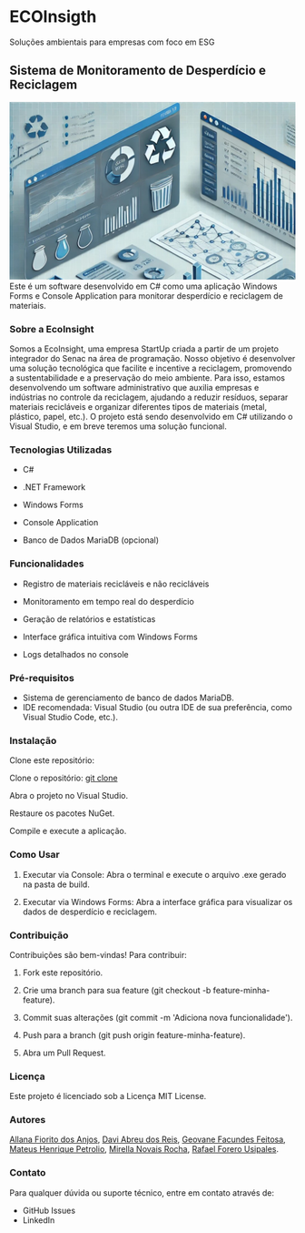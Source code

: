 # ECOInsigth
Soluções ambientais para empresas com foco em ESG

## Sistema de Monitoramento de Desperdício e Reciclagem
![banner](https://github.com/EcoInsightSENAC/ECOInsightSENAC/blob/master/IMG1/imagemDeCapaProj(2).jpeg)
Este é um software desenvolvido em C# como uma aplicação Windows Forms e Console Application para monitorar desperdício e reciclagem de materiais.

### Sobre a EcoInsight

Somos a EcoInsight, uma empresa StartUp criada a partir de um projeto integrador do Senac na área de programação. Nosso objetivo é desenvolver uma solução tecnológica que facilite e incentive a reciclagem, promovendo a sustentabilidade e a preservação do meio ambiente. Para isso, estamos desenvolvendo um software administrativo que auxilia empresas e indústrias no controle da reciclagem, ajudando a reduzir resíduos, separar materiais recicláveis e organizar diferentes tipos de materiais (metal, plástico, papel, etc.). O projeto está sendo desenvolvido em C# utilizando o Visual Studio, e em breve teremos uma solução funcional.


### Tecnologias Utilizadas

- C#

- .NET Framework

- Windows Forms

- Console Application

- Banco de Dados MariaDB (opcional)

### Funcionalidades

- Registro de materiais recicláveis e não recicláveis

- Monitoramento em tempo real do desperdício

- Geração de relatórios e estatísticas

- Interface gráfica intuitiva com Windows Forms

- Logs detalhados no console


### Pré-requisitos
- Sistema de gerenciamento de banco de dados MariaDB.
- IDE recomendada: Visual Studio (ou outra IDE de sua preferência, como Visual 
Studio Code, etc.).

### Instalação

Clone este repositório:

Clone o repositório: [git clone](https://github.com/gvnff/ESGSoftware)

Abra o projeto no Visual Studio.

Restaure os pacotes NuGet.

Compile e execute a aplicação.


### Como Usar

1. Executar via Console: Abra o terminal e execute o arquivo .exe gerado na pasta de build.

2. Executar via Windows Forms: Abra a interface gráfica para visualizar os dados de desperdício e reciclagem.

### Contribuição

Contribuições são bem-vindas! Para contribuir:

1. Fork este repositório.

2. Crie uma branch para sua feature (git checkout -b feature-minha-feature).

3. Commit suas alterações (git commit -m 'Adiciona nova funcionalidade').

4. Push para a branch (git push origin feature-minha-feature).

5. Abra um Pull Request.


### Licença
Este projeto é licenciado sob a Licença MIT License.
### Autores
[Allana Fiorito dos Anjos](https://github.com/AllanaFA),
[Davi Abreu dos Reis](https://github.com/Davi-2006),
[Geovane Facundes Feitosa](https://github.com/gvnff),
[Mateus Henrique Petrolio](https://github.com/Matt300-sketch),
[Mirella Novais Rocha](https://github.com/mirellanovroch),
[Rafael Forero Usipales](https://github.com/rafaelforusi451).

### Contato
Para qualquer dúvida ou suporte técnico, entre em contato através de:
- GitHub Issues
- LinkedIn

